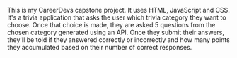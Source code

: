 This is my CareerDevs capstone project. It uses HTML, JavaScript and CSS. It's a trivia application that asks the user which trivia category they want to choose. Once that choice is made, they are asked 5 questions from the chosen category generated using an API. Once they submit their answers, they'll be told if they answered correctly or incorrectly and how many points they accumulated based on their number of correct responses.